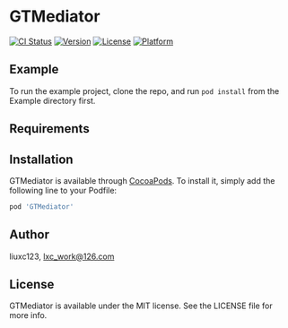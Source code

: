 # GTMediator

[![CI Status](https://img.shields.io/travis/liuxc123/GTMediator.svg?style=flat)](https://travis-ci.org/liuxc123/GTMediator)
[![Version](https://img.shields.io/cocoapods/v/GTMediator.svg?style=flat)](https://cocoapods.org/pods/GTMediator)
[![License](https://img.shields.io/cocoapods/l/GTMediator.svg?style=flat)](https://cocoapods.org/pods/GTMediator)
[![Platform](https://img.shields.io/cocoapods/p/GTMediator.svg?style=flat)](https://cocoapods.org/pods/GTMediator)

## Example

To run the example project, clone the repo, and run `pod install` from the Example directory first.

## Requirements

## Installation

GTMediator is available through [CocoaPods](https://cocoapods.org). To install
it, simply add the following line to your Podfile:

```ruby
pod 'GTMediator'
```

## Author

liuxc123, lxc_work@126.com

## License

GTMediator is available under the MIT license. See the LICENSE file for more info.
